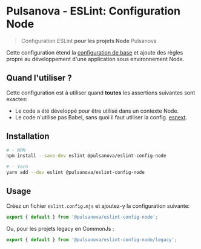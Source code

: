 # Pulsanova - ESLint: Configuration Node

> Configuration ESLint __pour les projets Node__ Pulsanova

Cette configuration étend la [configuration de base](../base) et ajoute des règles propre
au développement d'une application sous environnement Node.

## Quand l'utiliser ?

Cette configuration est à utiliser quand __toutes__ les assertions suivantes sont exactes:
- Le code a été développé pour être utilisé dans un contexte Node.
- Le code n'utilise pas Babel, sans quoi il faut utiliser la config. [esnext](../esnext).

## Installation

```bash
# - NPM
npm install --save-dev eslint @pulsanova/eslint-config-node

# - Yarn
yarn add --dev eslint @pulsanova/eslint-config-node
```

## Usage

Créez un fichier `eslint.config.mjs` et ajoutez-y la configuration suivante:

```js
export { default } from '@pulsanova/eslint-config-node';
```

Ou, pour les projets legacy en CommonJs :

```js
export { default } from '@pulsanova/eslint-config-node/legacy';
```
